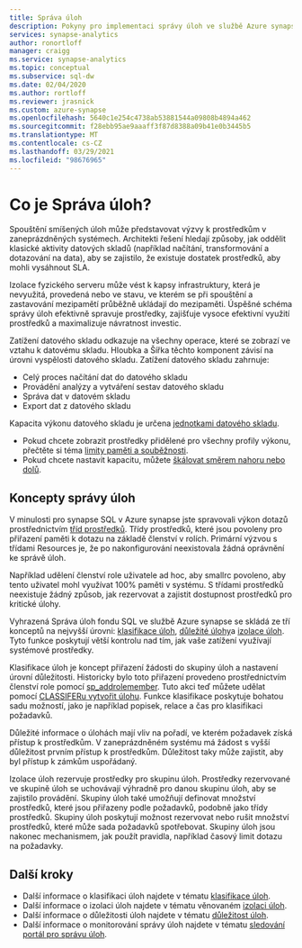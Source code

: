 ```yaml
---
title: Správa úloh
description: Pokyny pro implementaci správy úloh ve službě Azure synapse Analytics.
services: synapse-analytics
author: ronortloff
manager: craigg
ms.service: synapse-analytics
ms.topic: conceptual
ms.subservice: sql-dw
ms.date: 02/04/2020
ms.author: rortloff
ms.reviewer: jrasnick
ms.custom: azure-synapse
ms.openlocfilehash: 5640c1e254c4738ab53881544a09808b4894a462
ms.sourcegitcommit: f28ebb95ae9aaaff3f87d8388a09b41e0b3445b5
ms.translationtype: MT
ms.contentlocale: cs-CZ
ms.lasthandoff: 03/29/2021
ms.locfileid: "98676965"
---
```

# <a name="what-is-workload-management"></a>Co je Správa úloh?

Spouštění smíšených úloh může představovat výzvy k prostředkům v zaneprázdněných systémech.  Architekti řešení hledají způsoby, jak oddělit klasické aktivity datových skladů (například načítání, transformování a dotazování na data), aby se zajistilo, že existuje dostatek prostředků, aby mohli vysáhnout SLA.  

Izolace fyzického serveru může vést k kapsy infrastruktury, která je nevyužitá, provedená nebo ve stavu, ve kterém se při spouštění a zastavování mezipamětí průběžně ukládají do mezipaměti.  Úspěšné schéma správy úloh efektivně spravuje prostředky, zajišťuje vysoce efektivní využití prostředků a maximalizuje návratnost investic.

Zatížení datového skladu odkazuje na všechny operace, které se zobrazí ve vztahu k datovému skladu. Hloubka a Šířka těchto komponent závisí na úrovni vyspělosti datového skladu.  Zatížení datového skladu zahrnuje:

- Celý proces načítání dat do datového skladu
- Provádění analýzy a vytváření sestav datového skladu
- Správa dat v datovém skladu
- Export dat z datového skladu

Kapacita výkonu datového skladu je určena [jednotkami datového skladu](what-is-a-data-warehouse-unit-dwu-cdwu.md).

- Pokud chcete zobrazit prostředky přidělené pro všechny profily výkonu, přečtěte si téma [limity paměti a souběžnosti](memory-concurrency-limits.md).
- Pokud chcete nastavit kapacitu, můžete [škálovat směrem nahoru nebo dolů](quickstart-scale-compute-portal.md).

## <a name="workload-management-concepts"></a>Koncepty správy úloh

V minulosti pro synapse SQL v Azure synapse jste spravovali výkon dotazů prostřednictvím [tříd prostředků](resource-classes-for-workload-management.md).  Třídy prostředků, které jsou povoleny pro přiřazení paměti k dotazu na základě členství v rolích.  Primární výzvou s třídami Resources je, že po nakonfigurování neexistovala žádná oprávnění ke správě úloh.  

Například udělení členství role uživatele ad hoc, aby smallrc povoleno, aby tento uživatel mohl využívat 100% paměti v systému.  S třídami prostředků neexistuje žádný způsob, jak rezervovat a zajistit dostupnost prostředků pro kritické úlohy.

Vyhrazená Správa úloh fondu SQL ve službě Azure synapse se skládá ze tří konceptů na nejvyšší úrovni: [klasifikace úloh](sql-data-warehouse-workload-classification.md), [důležité úlohy](sql-data-warehouse-workload-importance.md)a [izolace úloh](sql-data-warehouse-workload-isolation.md).  Tyto funkce poskytují větší kontrolu nad tím, jak vaše zatížení využívají systémové prostředky.

Klasifikace úloh je koncept přiřazení žádosti do skupiny úloh a nastavení úrovní důležitosti.  Historicky bylo toto přiřazení provedeno prostřednictvím členství role pomocí [sp_addrolemember](resource-classes-for-workload-management.md#change-a-users-resource-class).  Tuto akci teď můžete udělat pomocí [CLASSIFERu vytvořit úlohu](/sql/t-sql/statements/create-workload-classifier-transact-sql?toc=/azure/synapse-analytics/sql-data-warehouse/toc.json&bc=/azure/synapse-analytics/sql-data-warehouse/breadcrumb/toc.json&view=azure-sqldw-latest&preserve-view=true).  Funkce klasifikace poskytuje bohatou sadu možností, jako je například popisek, relace a čas pro klasifikaci požadavků.

Důležité informace o úlohách mají vliv na pořadí, ve kterém požadavek získá přístup k prostředkům.  V zaneprázdněném systému má žádost s vyšší důležitost prvním přístup k prostředkům.  Důležitost taky může zajistit, aby byl přístup k zámkům uspořádaný.

Izolace úloh rezervuje prostředky pro skupinu úloh.  Prostředky rezervované ve skupině úloh se uchovávají výhradně pro danou skupinu úloh, aby se zajistilo provádění.  Skupiny úloh také umožňují definovat množství prostředků, které jsou přiřazeny podle požadavků, podobně jako třídy prostředků.  Skupiny úloh poskytují možnost rezervovat nebo rušit množství prostředků, které může sada požadavků spotřebovat.  Skupiny úloh jsou nakonec mechanismem, jak použít pravidla, například časový limit dotazu na požadavky.  

## <a name="next-steps"></a>Další kroky

- Další informace o klasifikaci úloh najdete v tématu [klasifikace úloh](sql-data-warehouse-workload-classification.md).  
- Další informace o izolaci úloh najdete v tématu věnovaném [izolaci úloh](sql-data-warehouse-workload-isolation.md).  
- Další informace o důležitosti úloh najdete v tématu [důležitost úloh](sql-data-warehouse-workload-importance.md).  
- Další informace o monitorování správy úloh najdete v tématu [sledování portál pro správu úloh](sql-data-warehouse-workload-management-portal-monitor.md).  
